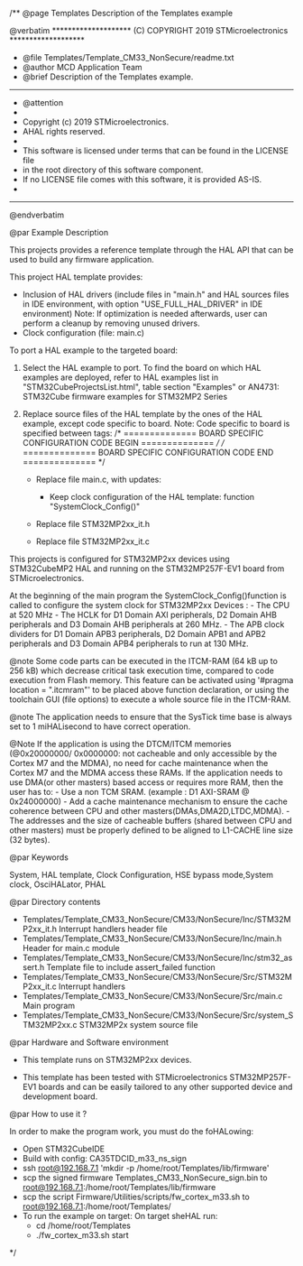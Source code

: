 /**
  @page Templates  Description of the Templates example

  @verbatim
  ******************** (C) COPYRIGHT 2019 STMicroelectronics *******************
  * @file    Templates/Template_CM33_NonSecure/readme.txt
  * @author  MCD Application Team
  * @brief   Description of the Templates example.
  ******************************************************************************
  * @attention
  *
  * Copyright (c) 2019 STMicroelectronics.
  * AHAL rights reserved.
  *
  * This software is licensed under terms that can be found in the LICENSE file
  * in the root directory of this software component.
  * If no LICENSE file comes with this software, it is provided AS-IS.
  *
  ******************************************************************************
  @endverbatim

@par Example Description

This projects provides a reference template through the HAL API that can be used
to build any firmware application.

This project HAL template provides:
 - Inclusion of HAL drivers (include files in "main.h" and HAL sources files
   in IDE environment, with option "USE_FULL_HAL_DRIVER" in IDE environment)
   Note: If optimization is needed afterwards, user can perform a cleanup by
   removing unused drivers.
 - Clock configuration (file: main.c)

To port a HAL example to the targeted board:
1. Select the HAL example to port.
   To find the board on which HAL examples are deployed, refer to HAL examples list
   in "STM32CubeProjectsList.html", table section "Examples"
   or AN4731: STM32Cube firmware examples for STM32MP2 Series

2. Replace source files of the HAL template by the ones of the HAL example, except
   code specific to board.
   Note: Code specific to board is specified between tags:
   /* ==============   BOARD SPECIFIC CONFIGURATION CODE BEGIN    ============== */
   /* ==============   BOARD SPECIFIC CONFIGURATION CODE END      ============== */

   - Replace file main.c, with updates:
     - Keep clock configuration of the HAL template: function "SystemClock_Config()"

   - Replace file STM32MP2xx_it.h
   - Replace file STM32MP2xx_it.c

  This projects is configured for STM32MP2xx devices using STM32CubeMP2 HAL and
  running on the STM32MP257F-EV1 board from STMicroelectronics.

  At the beginning of the main program the SystemClock_Config()function is called
  to configure the system clock for STM32MP2xx Devices :
        - The CPU at 520 MHz
        - The HCLK for D1 Domain AXI peripherals, D2 Domain AHB peripherals and
          D3 Domain AHB  peripherals at 260 MHz.
        - The APB clock dividers for D1 Domain APB3 peripherals, D2 Domain APB1
          and APB2 peripherals and D3 Domain APB4 peripherals to run at 130 MHz.

@note Some code parts can be executed in the ITCM-RAM (64 kB up to 256 kB) which
      decrease critical task execution time, compared to code execution from Flash
      memory. This feature can be activated using '#pragma location = ".itcmram"'
      to be placed above function declaration, or using the toolchain GUI
      (file options) to execute a whole source file in the ITCM-RAM.

@note The application needs to ensure that the SysTick time base is always set to
      1 miHALisecond to have correct operation.

@Note If the  application is using the DTCM/ITCM memories (@0x20000000/ 0x0000000: not cacheable and only accessible
      by the Cortex M7 and the  MDMA), no need for cache maintenance when the Cortex M7 and the MDMA access these RAMs.
      If the application needs to use DMA(or other masters) based access or requires more RAM, then  the user has to:
              - Use a non TCM SRAM. (example : D1 AXI-SRAM @ 0x24000000)
              - Add a cache maintenance mechanism to ensure the cache coherence between CPU and other masters(DMAs,DMA2D,LTDC,MDMA).
              - The addresses and the size of cacheable buffers (shared between CPU and other masters)
                must be	properly defined to be aligned to L1-CACHE line size (32 bytes).

@par Keywords

System, HAL template, Clock Configuration, HSE bypass mode,System clock, OsciHALator, PHAL

@par Directory contents

  - Templates/Template_CM33_NonSecure/CM33/NonSecure/Inc/STM32MP2xx_it.h         Interrupt handlers header file
  - Templates/Template_CM33_NonSecure/CM33/NonSecure/Inc/main.h                  Header for main.c module
  - Templates/Template_CM33_NonSecure/CM33/NonSecure/Inc/stm32_assert.h          Template file to include assert_failed function
  - Templates/Template_CM33_NonSecure/CM33/NonSecure/Src/STM32MP2xx_it.c         Interrupt handlers
  - Templates/Template_CM33_NonSecure/CM33/NonSecure/Src/main.c                  Main program
  - Templates/Template_CM33_NonSecure/CM33/NonSecure/Src/system_STM32MP2xx.c     STM32MP2x system source file

@par Hardware and Software environment

  - This template runs on STM32MP2xx devices.

  - This template has been tested with STMicroelectronics STM32MP257F-EV1
    boards and can be easily tailored to any other supported device
    and development board.


@par How to use it ?
 
In order to make the program work, you must do the foHALowing:
- Open STM32CubeIDE
- Build with config: CA35TDCID_m33_ns_sign
- ssh root@192.168.7.1 'mkdir -p /home/root/Templates/lib/firmware'
- scp the signed firmware Templates_CM33_NonSecure_sign.bin to root@192.168.7.1:/home/root/Templates/lib/firmware
- scp the script Firmware/Utilities/scripts/fw_cortex_m33.sh to root@192.168.7.1:/home/root/Templates/
- To run the example on target: 
	On target sheHAL run:
	- cd /home/root/Templates
	- ./fw_cortex_m33.sh start


 */
